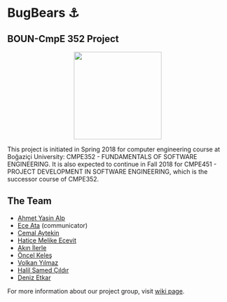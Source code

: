 # BugBears :anchor:
## BOUN-CmpE 352 Project
<p align="center">
<a href = "https://github.com/bounswe/bounswe2018group7/wiki"><img 
<img src="https://raw.githubusercontent.com/bounswe/bounswe2018group1/master/resources/group_icon.jpg" width="200" height="200"></a>
</p>

This project is initiated in Spring 2018 for computer engineering course at Boğaziçi University: CMPE352 - FUNDAMENTALS OF SOFTWARE ENGINEERING. It is also expected to continue in Fall 2018 for CMPE451 - PROJECT DEVELOPMENT IN SOFTWARE ENGINEERING, which is the successor course of CMPE352.

## The Team
* [Ahmet Yasin Alp](https://github.com/bounswe/bounswe2018group1/wiki/Ahmet-Yasin-Alp)
* [Ece Ata](https://github.com/bounswe/bounswe2018group1/wiki/Ece-Ata) (communicator)
* [Cemal Aytekin](https://github.com/bounswe/bounswe2018group1/wiki/Cemal-Aytekin)
* [Hatice Melike Ecevit](https://github.com/bounswe/bounswe2018group1/wiki/Hatice-Melike-Ecevit)
* [Akın İlerle](https://github.com/bounswe/bounswe2018group1/wiki/Akın-İlerle)
* [Öncel Keleş](https://github.com/bounswe/bounswe2018group1/wiki/Öncel-Keleş)
* [Volkan Yılmaz](https://github.com/bounswe/bounswe2018group1/wiki/Volkan-Yılmaz)
* [Halil Samed Çıldır](https://github.com/bounswe/bounswe2018group1/wiki/Halil-Samed-Çıldır)
* [Deniz Etkar](https://github.com/bounswe/bounswe2018group1/wiki/Deniz-Etkar)


For more information about our project group, visit [wiki page](https://github.com/bounswe/bounswe2018group1/wiki).
